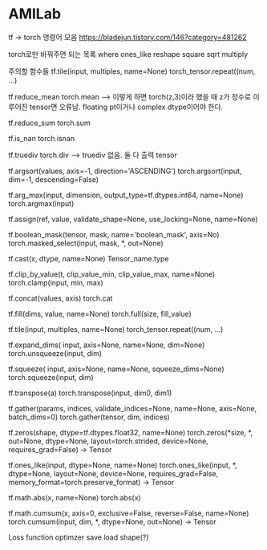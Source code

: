 # AMILab

tf -> torch 명령어 모음
https://bladejun.tistory.com/146?category=481262

torch로만 바꿔주면 되는 목록
where
ones_like
reshape
square
sqrt
multiply



주의할 함수들
tf.tile(input, multiples, name=None)
torch_tensor.repeat((num, ...)

tf.reduce_mean
torch.mean --> 이렇게 하면 torch(z,3)이라 했을 때 z가 정수로 이루어진 tensor면 오류남. floating pt이거나 complex dtype이어야 한다.

tf.reduce_sum
torch.sum

tf.is_nan
torch.isnan

tf.truediv
torch.div --> truediv 없음. 둘 다 출력 tensor

tf.argsort(values, axis=-1, direction='ASCENDING')
torch.argsort(input, dim=-1, descending=False) 

tf.arg_max(input, dimension, output_type=tf.dtypes.int64, name=None)
torch.argmax(input)

tf.assign(ref, value, validate_shape=None, use_locking=None, name=None)

tf.boolean_mask(tensor, mask, name='boolean_mask', axis=No)
torch.masked_select(input, mask, *, out=None)

tf.cast(x, dtype, name=None)
Tensor_name.type

tf.clip_by_value(t, clip_value_min, clip_value_max, name=None)
torch.clamp(input, min, max)

tf.concat(values, axis)
torch.cat

tf.fill(dims, value, name=None)
torch.full(size, fill_value)

tf.tile(input, multiples, name=None)
torch_tensor.repeat((num, ...)

tf.expand_dims( input, axis=None, name=None, dim=None)
torch.unsqueeze(input, dim)

tf.squeeze( input, axis=None, name=None, squeeze_dims=None)
torch.squeeze(input, dim)

tf.transpose(a)
torch.transpose(input, dim0, dim1)

tf.gather(params, indices, validate_indices=None, name=None, axis=None, batch_dims=0)
torch.gather(tensor, dim, indices)

tf.zeros(shape, dtype=tf.dtypes.float32, name=None)
torch.zeros(*size, *, out=None, dtype=None, layout=torch.strided, device=None, requires_grad=False) → Tensor

tf.ones_like(input, dtype=None, name=None)
torch.ones_like(input, *, dtype=None, layout=None, device=None, requires_grad=False, memory_format=torch.preserve_format) → Tensor

tf.math.abs(x, name=None)
torch.abs(x)

tf.math.cumsum(x, axis=0, exclusive=False, reverse=False, name=None)
torch.cumsum(input, dim, *, dtype=None, out=None) → Tensor


Loss function
optimzer
save
load
shape(?)